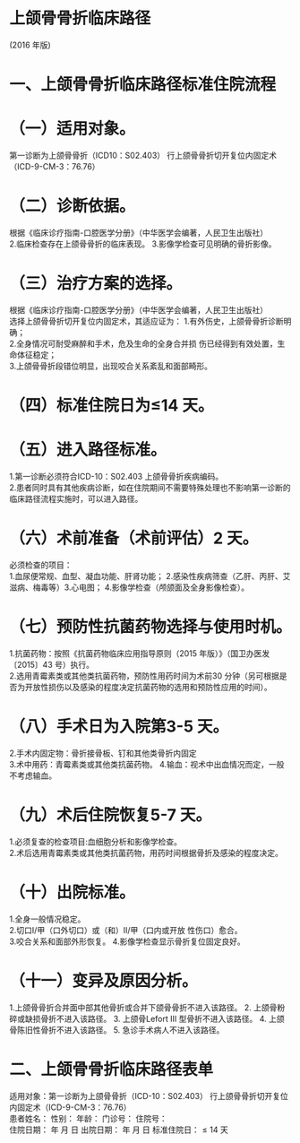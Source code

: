 # 上颌骨骨折临床路径  
(2016 年版)  
# 一、上颌骨骨折临床路径标准住院流程  
# （一）适用对象。  
第一诊断为上颌骨骨折（ICD10：S02.403） 行上颌骨骨折切开复位内固定术（ICD-9-CM-3：76.76）  
# （二）诊断依据。  
根据《临床诊疗指南-口腔医学分册》（中华医学会编著，人民卫生出版社）  
2.临床检查存在上颌骨骨折的临床表现。 3.影像学检查可见明确的骨折影像。  
# （三）治疗方案的选择。  
根据《临床诊疗指南-口腔医学分册》（中华医学会编著，人民卫生出版社）  
选择上颌骨骨折切开复位内固定术，其适应证为： 1.有外伤史，上颌骨骨折诊断明确；  
2.全身情况可耐受麻醉和手术，危及生命的全身合并损 伤已经得到有效处置，生命体征稳定；  
3.上颌骨骨折段错位明显，出现咬合关系紊乱和面部畸形。  
# （四）标准住院日为≤14 天。  
# （五）进入路径标准。  
1.第一诊断必须符合ICD-10：S02.403 上颌骨骨折疾病编码。  
2.患者同时具有其他疾病诊断，如在住院期间不需要特殊处理也不影响第一诊断的临床路径流程实施时，可以进入路径。  
# （六）术前准备（术前评估）2 天。  
必须检查的项目：  
1.血尿便常规、血型、凝血功能、肝肾功能； 2.感染性疾病筛查（乙肝、丙肝、艾滋病、梅毒等）3.心电图；  4.影像学检查（颅颌面及全身影像检查）。  
# （七）预防性抗菌药物选择与使用时机。  
1.抗菌药物：按照《抗菌药物临床应用指导原则（2015 年版）》（国卫办医发〔2015〕43 号）执行。  
2.选用青霉素类或其他类抗菌药物，预防性用药时间为术前30 分钟（另可根据是否为开放性损伤以及感染的程度决定抗菌药物的选用和预防性应用的时间）。  
# （八）手术日为入院第3-5 天。  
2.手术内固定物：骨折接骨板、钉和其他类骨折内固定  
3.术中用药：青霉素类或其他类抗菌药物。      4.输血：视术中出血情况而定，一般不考虑输血。  
# （九）术后住院恢复5-7 天。  
1.必须复查的检查项目:血细胞分析和影像学检查。  
2.术后选用青霉素类或其他类抗菌药物，用药时间根据骨折及感染的程度决定。  
# （十）出院标准。  
1.全身一般情况稳定。  
2.切口I/甲（口外切口）或（和）Ⅱ/甲（口内或开放 性伤口）愈合。  
3.咬合关系和面部外形恢复。 4.影像学检查显示骨折复位固定良好。  
# （十一）变异及原因分析。  
1.上颌骨骨折合并面中部其他骨折或合并下颌骨骨折不进入该路径。 2. 上颌骨粉碎或缺损骨折不进入该路径。 3. 上颌骨Lefort III 型骨折不进入该路径。 4. 上颌骨陈旧性骨折不进入该路径。 5. 急诊手术病人不进入该路径。  
# 二、上颌骨骨折临床路径表单  
适用对象：第一诊断为上颌骨骨折（ICD-10：S02.403） 行上颌骨骨折切开复位内固定术（ICD-9-CM-3：76.76）  
患者姓名：           性别：    年龄：    门诊号：       住院号：  
住院日期：   年  月  日    出院日期：   年  月   日     标准住院日：${\leqslant}14$ 天  
